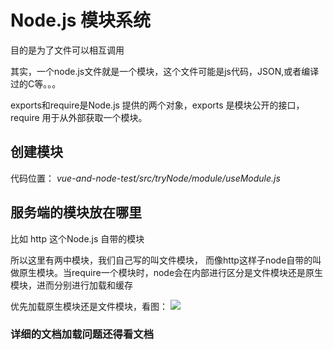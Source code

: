 # Node.js 模块系统
目的是为了文件可以相互调用

其实，一个node.js文件就是一个模块，这个文件可能是js代码，JSON,或者编译过的C等。。。

exports和require是Node.js 提供的两个对象，exports 是模块公开的接口，require 用于从外部获取一个模块。

## 创建模块
代码位置： *vue-and-node-test/src/tryNode/module/useModule.js*

## 服务端的模块放在哪里
比如 http 这个Node.js 自带的模块

所以这里有两中模块，我们自己写的叫文件模块， 而像http这样子node自带的叫做原生模块。当require一个模块时，node会在内部进行区分是文件模块还是原生模块，进而分别进行加载和缓存

优先加载原生模块还是文件模块，看图：
<img src="./nodejs-require.jpg"/> 

### 详细的文档加载问题还得看文档
